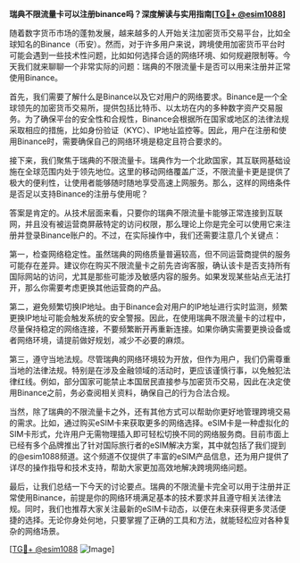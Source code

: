 **瑞典不限流量卡可以注册binance吗？深度解读与实用指南[[TG💪+ @esim1088](https://t.me/s/esim1088)]**

随着数字货币市场的蓬勃发展，越来越多的人开始关注加密货币交易平台，比如全球知名的Binance（币安）。然而，对于许多用户来说，跨境使用加密货币平台时可能会遇到一些技术性问题，比如如何选择合适的网络环境、如何规避限制等。今天我们就来聊聊一个非常实际的问题：瑞典的不限流量卡是否可以用来注册并正常使用Binance。

首先，我们需要了解什么是Binance以及它对用户的网络要求。Binance是一个全球领先的加密货币交易所，提供包括比特币、以太坊在内的多种数字资产交易服务。为了确保平台的安全性和合规性，Binance会根据所在国家或地区的法律法规采取相应的措施，比如身份验证（KYC）、IP地址监控等。因此，用户在注册和使用Binance时，需要确保自己的网络环境是稳定且符合要求的。

接下来，我们聚焦于瑞典的不限流量卡。瑞典作为一个北欧国家，其互联网基础设施在全球范围内处于领先地位。这里的移动网络覆盖广泛，不限流量卡更是提供了极大的便利性，让使用者能够随时随地享受高速上网服务。那么，这样的网络条件是否足以支持Binance的注册与使用呢？

答案是肯定的。从技术层面来看，只要你的瑞典不限流量卡能够正常连接到互联网，并且没有被运营商屏蔽特定的访问权限，那么理论上你是完全可以使用它来注册并登录Binance账户的。不过，在实际操作中，我们还需要注意几个关键点：

第一，检查网络稳定性。虽然瑞典的网络质量普遍较高，但不同运营商提供的服务可能存在差异。建议你在购买不限流量卡之前先咨询客服，确认该卡是否支持所有国际网站的访问，尤其是那些可能涉及敏感内容的服务。如果发现某些站点无法打开，那么你需要考虑更换其他运营商的产品。

第二，避免频繁切换IP地址。由于Binance会对用户的IP地址进行实时监测，频繁更换IP地址可能会触发系统的安全警报。因此，在使用瑞典不限流量卡的过程中，尽量保持稳定的网络连接，不要频繁断开再重新连接。如果你确实需要更换设备或者网络环境，请提前做好规划，减少不必要的麻烦。

第三，遵守当地法规。尽管瑞典的网络环境较为开放，但作为用户，我们仍需尊重当地的法律法规。特别是在涉及金融领域的活动时，更应该谨慎行事，以免触犯法律红线。例如，部分国家可能禁止本国居民直接参与加密货币交易，因此在决定使用Binance之前，务必查阅相关资料，确保自己的行为合法合规。

当然，除了瑞典的不限流量卡之外，还有其他方式可以帮助你更好地管理跨境交易的需求。比如，通过购买eSIM卡来获取更多的网络选择。eSIM卡是一种虚拟化的SIM卡形式，允许用户无需物理插入即可轻松切换不同的网络服务商。目前市面上已经有多个品牌推出了针对国际旅行者的eSIM解决方案，其中就包括了我们提到的@esim1088频道。这个频道不仅提供了丰富的eSIM产品信息，还为用户提供了详尽的操作指导和技术支持，帮助大家更加高效地解决跨境网络问题。

最后，让我们总结一下今天的讨论要点。瑞典的不限流量卡完全可以用于注册并正常使用Binance，前提是你的网络环境满足基本的技术要求并且遵守相关法律法规。同时，我们也推荐大家关注最新的eSIM卡动态，以便在未来获得更多灵活便捷的选择。无论你身处何地，只要掌握了正确的工具和方法，就能轻松应对各种复杂的网络场景。

[[TG💪+ @esim1088](https://t.me/s/esim1088) ![Image](https://i.postimg.cc/4NQfJmqS/Snipaste-2025-05-13-00-14-12.png)]